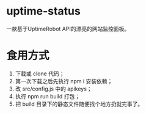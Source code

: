 # uptime-status
 一款基于UptimeRobot API的漂亮的网站监控面板。
# 食用方式
1. 下载或 clone 代码；
2. 第一次下载之后先执行 npm i 安装依赖；
3. 改 src/config.js 中的 apikeys；
4. 执行 npm run build 打包；
5. 把 build 目录下的静态文件随便找个地方扔就完事了。
